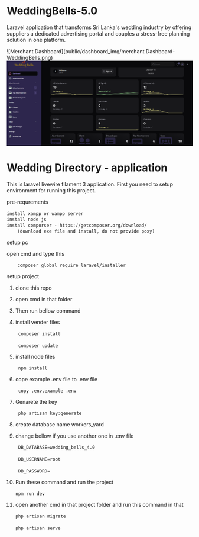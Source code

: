 # WeddingBells-5.0
Laravel application that transforms Sri Lanka's wedding industry by offering suppliers a dedicated advertising portal and couples a stress-free planning solution in one platform.

![Merchant Dashboard](public/dashboard_img/merchant Dashboard-WeddingBells.png)
![Dashboard](public/dashboard_img/Dashboard-Wedding-Bells.png)

# Wedding Directory - application

This is laravel livewire filament 3 application. First you need to setup environment for running this project.

pre-requrements

    install xampp or wampp server
    install node js
    install comporser - https://getcomposer.org/download/
        (download exe file and install, do not provide poxy)
    
setup pc 

open cmd and type this

        composer global require laravel/installer
    
setup project

1. clone this repo

2. open cmd in that folder

3. Then run bellow command

4. install vender files

        composer install

        composer update

5. install node files

        npm install

6. cope example .env file to .env file

        copy .env.example .env

7. Genarete the key

        php artisan key:generate   

8. create database name workers_yard

9. change bellow if you use another one in .env file

        DB_DATABASE=wedding_bells_4.0

        DB_USERNAME=root

        DB_PASSWORD=

10. Run these command and run the project

        npm run dev

11. open another cmd in that project folder and run this command in that

        php artisan migrate

        php artisan serve


